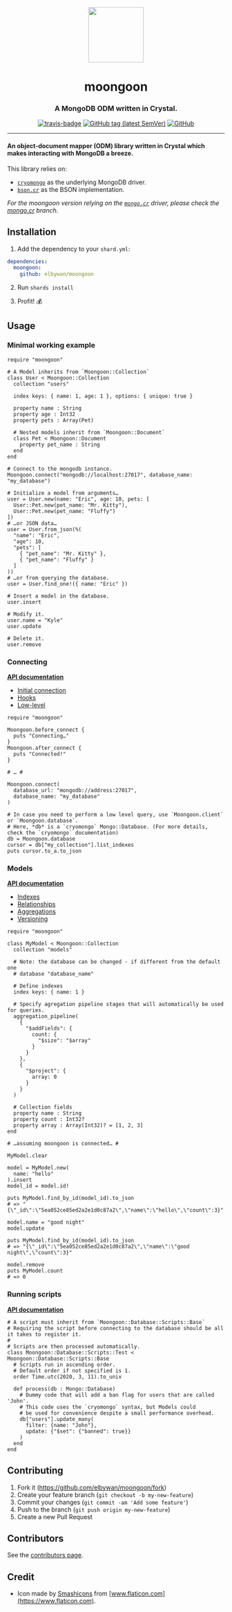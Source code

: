 <div align="center">
	<img src="icon.svg" width="128" height="128" />
	<h1>moongoon</h1>
  <h3>A MongoDB ODM written in Crystal.</h3>
  <a href="https://travis-ci.org/elbywan/moongoon"><img alt="travis-badge" src="https://travis-ci.org/elbywan/moongoon.svg?branch=master"></a>
  <a href="https://github.com/elbywan/moongoon/tags"><img alt="GitHub tag (latest SemVer)" src="https://img.shields.io/github/v/tag/elbywan/moongoon"></a>
  <a href="https://github.com/elbywan/moongoon/blob/master/LICENSE"><img alt="GitHub" src="https://img.shields.io/github/license/elbywan/moongoon"></a>
</div>

<hr/>

#### An object-document mapper (ODM) library written in Crystal which makes interacting with MongoDB a breeze.

This library relies on:
- [`cryomongo`](https://github.com/elbywan/cryomongo) as the underlying MongoDB driver.
- [`bson.cr`](https://github.com/elbywan/bson.cr) as the BSON implementation.

*For the moongoon version relying on the [`mongo.cr`](https://github.com/elbywan/mongo.cr) driver, please check the [mongo.cr](https://github.com/elbywan/moongoon/tree/mongo.cr) branch.*

## Installation

1. Add the dependency to your `shard.yml`:

```yaml
dependencies:
  moongoon:
    github: elbywan/moongoon
```

2. Run `shards install`

3. Profit! 💰

## Usage

### Minimal working example

```crystal
require "moongoon"

# A Model inherits from `Moongoon::Collection`
class User < Moongoon::Collection
  collection "users"

  index keys: { name: 1, age: 1 }, options: { unique: true }

  property name : String
  property age : Int32
  property pets : Array(Pet)

  # Nested models inherit from `Moongoon::Document`
  class Pet < Moongoon::Document
    property pet_name : String
  end
end

# Connect to the mongodb instance.
Moongoon.connect("mongodb://localhost:27017", database_name: "my_database")

# Initialize a model from arguments…
user = User.new(name: "Eric", age: 10, pets: [
  User::Pet.new(pet_name: "Mr. Kitty"),
  User::Pet.new(pet_name: "Fluffy")
])
# …or JSON data…
user = User.from_json(%(
  "name": "Eric",
  "age": 10,
  "pets": [
    { "pet_name": "Mr. Kitty" },
    { "pet_name": "Fluffy" }
  ]
))
# …or from querying the database.
user = User.find_one!({ name: "Eric" })

# Insert a model in the database.
user.insert

# Modify it.
user.name = "Kyle"
user.update

# Delete it.
user.remove
```

### Connecting

[**API documentation**](https://elbywan.github.io/moongoon/Moongoon/Database.html)

- [Initial connection](https://elbywan.github.io/moongoon/Moongoon/Database.html#connect(database_url:String="mongodb://localhost:27017",database_name:String="database",*,reconnection_delay=5.seconds)-instance-method)
- [Hooks](https://elbywan.github.io/moongoon/Moongoon/Database.html#after_connect(&block:Proc(Nil))-instance-method)
- [Low-level](https://elbywan.github.io/moongoon/Moongoon.html#client:Mongo::Client-class-method)

```crystal
require "moongoon"

Moongoon.before_connect {
  puts "Connecting…"
}
Moongoon.after_connect {
  puts "Connected!"
}

# … #

Moongoon.connect(
  database_url: "mongodb://address:27017",
  database_name: "my_database"
)

# In case you need to perform a low level query, use `Moongoon.client` or `Moongoon.database`.
# Here, *db* is a `cryomongo` Mongo::Database. (For more details, check the `cryomongo` documentation)
db = Moongoon.database
cursor = db["my_collection"].list_indexes
puts cursor.to_a.to_json
```

### Models

[**API documentation**](https://elbywan.github.io/moongoon/Moongoon/Collection.html)

- [Indexes](https://elbywan.github.io/moongoon/Moongoon/Collection.html#index(collection:String?=nil,database:String?=nil,options=NamedTuple.new,name:String?=nil,**keys):Nil-class-method)
- [Relationships](https://elbywan.github.io/moongoon/Moongoon/Collection.html#reference(field,*,model,many=false,delete_cascade=false,clear_reference=false,back_reference=nil)-macro)
- [Aggregations](https://elbywan.github.io/moongoon/Moongoon/Collection.html#aggregation_pipeline(*args)-class-method)
- [Versioning](https://elbywan.github.io/moongoon/Moongoon/Collection/Versioning.html#versioning(ref_field=nil,auto=false,&transform)-macro)

```crystal
require "moongoon"

class MyModel < Moongoon::Collection
  collection "models"

  # Note: the database can be changed - if different from the default one
  # database "database_name"

  # Define indexes
  index keys: { name: 1 }

  # Specify agregation pipeline stages that will automatically be used for queries.
  aggregation_pipeline(
    {
      "$addFields": {
        count: {
          "$size": "$array"
        }
      }
    },
    {
      "$project": {
        array: 0
      }
    }
  )

  # Collection fields
  property name : String
  property count : Int32?
  property array : Array(Int32)? = [1, 2, 3]
end

# …assuming moongoon is connected… #

MyModel.clear

model = MyModel.new(
  name: "hello"
).insert
model_id = model.id!

puts MyModel.find_by_id(model_id).to_json
# => "{\"_id\":\"5ea052ce85ed2a2e1d0c87a2\",\"name\":\"hello\",\"count\":3}"

model.name = "good night"
model.update

puts MyModel.find_by_id(model_id).to_json
# => "{\"_id\":\"5ea052ce85ed2a2e1d0c87a2\",\"name\":\"good night\",\"count\":3}"

model.remove
puts MyModel.count
# => 0
```

### Running scripts

[**API documentation**](https://elbywan.github.io/moongoon/Moongoon/Database/Scripts/Base.html)

```crystal
# A script must inherit from `Moongoon::Database::Scripts::Base`
# Requiring the script before connecting to the database should be all it takes to register it.
#
# Scripts are then processed automatically.
class Moongoon::Database::Scripts::Test < Moongoon::Database::Scripts::Base
  # Scripts run in ascending order.
  # Default order if not specified is 1.
  order Time.utc(2020, 3, 11).to_unix

  def process(db : Mongo::Database)
    # Dummy code that will add a ban flag for users that are called 'John'.
    # This code uses the `cryomongo` syntax, but Models could
    # be used for convenience despite a small performance overhead.
    db["users"].update_many(
      filter: {name: "John"},
      update: {"$set": {"banned": true}}
    )
  end
end
```

## Contributing

1. Fork it (<https://github.com/elbywan/moongoon/fork>)
2. Create your feature branch (`git checkout -b my-new-feature`)
3. Commit your changes (`git commit -am 'Add some feature'`)
4. Push to the branch (`git push origin my-new-feature`)
5. Create a new Pull Request

## Contributors

See the [contributors page](https://github.com/elbywan/moongoon/graphs/contributors).

## Credit

- Icon made by [Smashicons](https://www.flaticon.com/authors/smashicons) from [www.flaticon.com](https://www.flaticon.com).